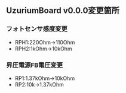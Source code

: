 ## UzuriumBoard v0.0.0変更箇所
### フォトセンサ感度変更
- RPH1:220Ohm→110Ohm
- RPH2:1kOhm→10kOhm
### 昇圧電源FB電圧変更
- RP1:1.37kOhm→10kOhm
- RP2:10k→1.37kOhm